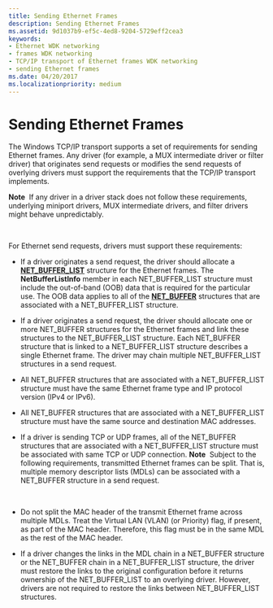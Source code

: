 ```yaml
---
title: Sending Ethernet Frames
description: Sending Ethernet Frames
ms.assetid: 9d1037b9-ef5c-4ed8-9204-5729eff2cea3
keywords:
- Ethernet WDK networking
- frames WDK networking
- TCP/IP transport of Ethernet frames WDK networking
- sending Ethernet frames
ms.date: 04/20/2017
ms.localizationpriority: medium
---
```


# Sending Ethernet Frames





The Windows TCP/IP transport supports a set of requirements for sending Ethernet frames. Any driver (for example, a MUX intermediate driver or filter driver) that originates send requests or modifies the send requests of overlying drivers must support the requirements that the TCP/IP transport implements.

**Note**  If any driver in a driver stack does not follow these requirements, underlying miniport drivers, MUX intermediate drivers, and filter drivers might behave unpredictably.

 

For Ethernet send requests, drivers must support these requirements:

-   If a driver originates a send request, the driver should allocate a [**NET\_BUFFER\_LIST**](https://msdn.microsoft.com/library/windows/hardware/ff568388) structure for the Ethernet frames. The **NetBufferListInfo** member in each NET\_BUFFER\_LIST structure must include the out-of-band (OOB) data that is required for the particular use. The OOB data applies to all of the [**NET\_BUFFER**](https://msdn.microsoft.com/library/windows/hardware/ff568376) structures that are associated with a NET\_BUFFER\_LIST structure.

-   If a driver originates a send request, the driver should allocate one or more NET\_BUFFER structures for the Ethernet frames and link these structures to the NET\_BUFFER\_LIST structure. Each NET\_BUFFER structure that is linked to a NET\_BUFFER\_LIST structure describes a single Ethernet frame. The driver may chain multiple NET\_BUFFER\_LIST structures in a send request. 

-   All NET\_BUFFER structures that are associated with a NET\_BUFFER\_LIST structure must have the same Ethernet frame type and IP protocol version (IPv4 or IPv6).

-   All NET\_BUFFER structures that are associated with a NET\_BUFFER\_LIST structure must have the same source and destination MAC addresses.

-   If a driver is sending TCP or UDP frames, all of the NET\_BUFFER structures that are associated with a NET\_BUFFER\_LIST structure must be associated with same TCP or UDP connection.
    **Note**  Subject to the following requirements, transmitted Ethernet frames can be split. That is, multiple memory descriptor lists (MDLs) can be associated with a NET\_BUFFER structure in a send request.

     

-   Do not split the MAC header of the transmit Ethernet frame across multiple MDLs. Treat the Virtual LAN (VLAN) (or Priority) flag, if present, as part of the MAC header. Therefore, this flag must be in the same MDL as the rest of the MAC header.

-   If a driver changes the links in the MDL chain in a NET\_BUFFER structure or the NET\_BUFFER chain in a NET\_BUFFER\_LIST structure, the driver must restore the links to the original configuration before it returns ownership of the NET\_BUFFER\_LIST to an overlying driver. However, drivers are not required to restore the links between NET\_BUFFER\_LIST structures.

 

 






